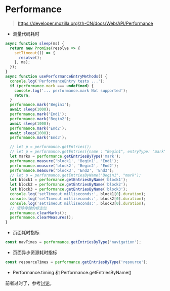 # Performance

> https://developer.mozilla.org/zh-CN/docs/Web/API/Performance

- 测量代码耗时

```ts
async function sleep(ms) {
  return new Promise(resolve => {
    setTimeout(() => {
      resolve();
    }, ms);
  });
}
async function usePerformanceEntryMethods() {
  console.log('PerformanceEntry tests ...');
  if (performance.mark === undefined) {
    console.log('... performance.mark Not supported');
    return;
  }
  performance.mark('Begin1');
  await sleep(1000);
  performance.mark('End1');
  performance.mark('Begin2');
  await sleep(1000);
  performance.mark('End2');
  await sleep(1000);
  performance.mark('End3');

  // let p = performance.getEntries();
  // let p = performance.getEntries({name : "Begin1", entryType: "mark"});
  let marks = performance.getEntriesByType('mark');
  performance.measure('block1', 'Begin1', 'End1');
  performance.measure('block2', 'Begin2', 'End2');
  performance.measure('block3', 'End2', 'End3');
  // let p = performance.getEntriesByName("Begin1", "mark");
  let block1 = performance.getEntriesByName('block1');
  let block2 = performance.getEntriesByName('block2');
  let block3 = performance.getEntriesByName('block3');
  console.log('setTimeout milliseconds:', block1[0].duration);
  console.log('setTimeout milliseconds:', block2[0].duration);
  console.log('setTimeout milliseconds:', block3[0].duration);
  // 清除存储的标志位
  performance.clearMarks();
  performance.clearMeasures();
}
```

- 页面耗时指标

```js
const navTimes = performance.getEntriesByType('navigation');
```

- 页面异步资源耗时指标

```js
const resourceTimes = performance.getEntriesByType('resource');
```

- Performance.timing 和 Performance.getEntriesByName()

前者过时了，参考[讨论](https://stackoverflow.com/questions/56623539/get-navigation-timing-backward-forward-compatible-convert-from-epoch-to-hr-tim)。
